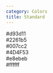 ```yaml
---
category: Colors
title: Standard
---
```

<div class="colors-container">
  <div class="row">
    <div class="col-sm-2">
      <div class="docs-color-item">
        <div class="docs-color-item-header" style="background-color:#d93d11;"></div>
        <span class="docs-color-item-footer">#d93d11</span>
      </div>
    </div>
    <div class="col-sm-2">
      <div class="docs-color-item">
        <div class="docs-color-item-header" style="background-color:#2261b5;"></div>
        <span class="docs-color-item-footer">#2261b5</span>
      </div>
    </div>
    <div class="col-sm-2">
      <div class="docs-color-item">
        <div class="docs-color-item-header" style="background-color:#007cc2;"></div>
        <span class="docs-color-item-footer">#007cc2</span>
      </div>
    </div>
    <div class="col-sm-2">
      <div class="docs-color-item">
        <div class="docs-color-item-header" style="background-color:#4D4F53;"></div>
        <span class="docs-color-item-footer">#4D4F53</span>
      </div>
    </div>
    <div class="col-sm-2">
      <div class="docs-color-item">
        <div class="docs-color-item-header" style="background-color:#e8ebeb;"></div>
        <span class="docs-color-item-footer">#e8ebeb</span>
      </div>
    </div>
    <div class="col-sm-2">
      <div class="docs-color-item">
        <div class="docs-color-item-header" style="background-color:#ffffff;"></div>
        <span class="docs-color-item-footer">#ffffff</span>
      </div>
    </div>
  </div>
</div>
